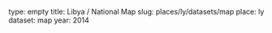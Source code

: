 type: empty
title: Libya / National Map
slug: places/ly/datasets/map
place: ly
dataset: map
year: 2014
